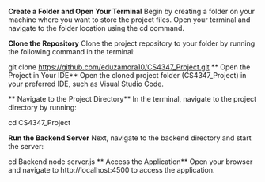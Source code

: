 **Create a Folder and Open Your Terminal**
Begin by creating a folder on your machine where you want to store the project files. Open your terminal and navigate to the folder location using the cd command.

**Clone the Repository**
Clone the project repository to your folder by running the following command in the terminal:

git clone https://github.com/eduzamora10/CS4347_Project.git
**
Open the Project in Your IDE**
Open the cloned project folder (CS4347_Project) in your preferred IDE, such as Visual Studio Code.

**
Navigate to the Project Directory**
In the terminal, navigate to the project directory by running:

cd CS4347_Project

**Run the Backend Server**
Next, navigate to the backend directory and start the server:

cd Backend
node server.js
**
Access the Application**
Open your browser and navigate to http://localhost:4500 to access the application.
